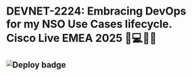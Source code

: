 # DEVNET-2224: Embracing DevOps for my NSO Use Cases lifecycle. Cisco Live EMEA 2025 🤖💻🇳🇱

![Deploy badge](https://github.com/ponchotitlan/embracing-devops-nso-usecase-lifecycle/actions/workflows/ci.yml/badge.svg?event=push)
---
